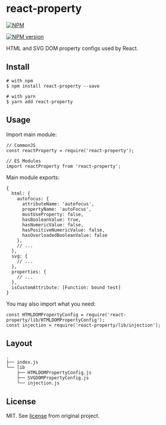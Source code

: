 react-property
==============

[![NPM](https://nodei.co/npm/react-property.png)](https://nodei.co/npm/react-property/)

[![NPM version](https://img.shields.io/npm/v/react-property.svg)](https://www.npmjs.com/package/react-property)

HTML and SVG DOM property configs used by React.

Install
-------

    # with npm
    $ npm install react-property --save

    # with yarn
    $ yarn add react-property

Usage
-----

Import main module:

    // CommonJS
    const reactProperty = require('react-property');

    // ES Modules
    import reactProperty from 'react-property';

Main module exports:

    {
      html: {
        autofocus: {
          attributeName: 'autofocus',
          propertyName: 'autoFocus',
          mustUseProperty: false,
          hasBooleanValue: true,
          hasNumericValue: false,
          hasPositiveNumericValue: false,
          hasOverloadedBooleanValue: false
        },
        // ...
      },
      svg: {
        // ...
      },
      properties: {
        // ...
      },
      isCustomAttribute: [Function: bound test]
    }

You may also import what you need:

    const HTMLDOMPropertyConfig = require('react-property/lib/HTMLDOMPropertyConfig');
    const injection = require('react-property/lib/injection');

Layout
------

    .
    ├── index.js
    └── lib
        ├── HTMLDOMPropertyConfig.js
        ├── SVGDOMPropertyConfig.js
        └── injection.js

License
-------

MIT. See [license](https://github.com/facebook/react/blob/15-stable/LICENSE) from original project.
